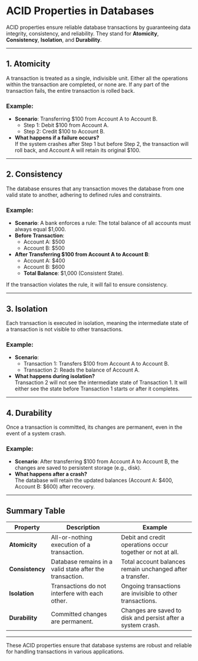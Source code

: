 # ACID Properties in Databases

ACID properties ensure reliable database transactions by guaranteeing data integrity, consistency, and reliability. They stand for **Atomicity**, **Consistency**, **Isolation**, and **Durability**.

---

## 1. Atomicity
A transaction is treated as a single, indivisible unit. Either all the operations within the transaction are completed, or none are. If any part of the transaction fails, the entire transaction is rolled back.

### Example:
- **Scenario**: Transferring $100 from Account A to Account B.
  - Step 1: Debit $100 from Account A.
  - Step 2: Credit $100 to Account B.
- **What happens if a failure occurs?**  
  If the system crashes after Step 1 but before Step 2, the transaction will roll back, and Account A will retain its original $100.

---

## 2. Consistency
The database ensures that any transaction moves the database from one valid state to another, adhering to defined rules and constraints.

### Example:
- **Scenario**: A bank enforces a rule: The total balance of all accounts must always equal $1,000.
- **Before Transaction**:
  - Account A: $500
  - Account B: $500
- **After Transferring $100 from Account A to Account B**:
  - Account A: $400
  - Account B: $600
  - **Total Balance**: $1,000 (Consistent State).

If the transaction violates the rule, it will fail to ensure consistency.

---

## 3. Isolation
Each transaction is executed in isolation, meaning the intermediate state of a transaction is not visible to other transactions.

### Example:
- **Scenario**:  
  - Transaction 1: Transfers $100 from Account A to Account B.  
  - Transaction 2: Reads the balance of Account A.
- **What happens during isolation?**  
  Transaction 2 will not see the intermediate state of Transaction 1. It will either see the state before Transaction 1 starts or after it completes.

---

## 4. Durability
Once a transaction is committed, its changes are permanent, even in the event of a system crash.

### Example:
- **Scenario**: After transferring $100 from Account A to Account B, the changes are saved to persistent storage (e.g., disk).
- **What happens after a crash?**  
  The database will retain the updated balances (Account A: $400, Account B: $600) after recovery.

---

## Summary Table

| Property    | Description                                                  | Example                                                             |
|-------------|--------------------------------------------------------------|---------------------------------------------------------------------|
| **Atomicity** | All-or-nothing execution of a transaction.                  | Debit and credit operations occur together or not at all.           |
| **Consistency** | Database remains in a valid state after the transaction.  | Total account balances remain unchanged after a transfer.           |
| **Isolation**   | Transactions do not interfere with each other.            | Ongoing transactions are invisible to other transactions.           |
| **Durability**  | Committed changes are permanent.                          | Changes are saved to disk and persist after a system crash.         |

---

These ACID properties ensure that database systems are robust and reliable for handling transactions in various applications.
